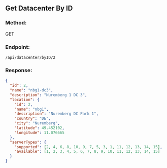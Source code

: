 ## Get Datacenter By ID

### Method:

GET

### Endpoint:

```console
/api/datacenter/byID/2
```

### Response:

```json
{
  "id": 2,
  "name": "nbg1-dc3",
  "description": "Nuremberg 1 DC 3",
  "location": {
    "id": 2,
    "name": "nbg1",
    "description": "Nuremberg DC Park 1",
    "country": "DE",
    "city": "Nuremberg",
    "latitude": 49.452102,
    "longitude": 11.076665
  },
  "serverTypes": {
    "supported": [2, 4, 6, 8, 10, 9, 7, 5, 3, 1, 11, 12, 13, 14, 15],
    "available": [1, 2, 3, 4, 5, 6, 7, 8, 9, 10, 11, 12, 13, 14, 15]
  }
}
```
